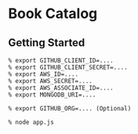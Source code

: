 # Book Catalog

## Getting Started

    % export GITHUB_CLIENT_ID=....
    % export GITHUB_CLIENT_SECRET=....
    % export AWS_ID=....
    % export AWS_SECRET=....
    % export AWS_ASSOCIATE_ID=....
    % export MONGODB_URI=....
    
    % export GITHUB_ORG=.... (Optional)

    % node app.js
